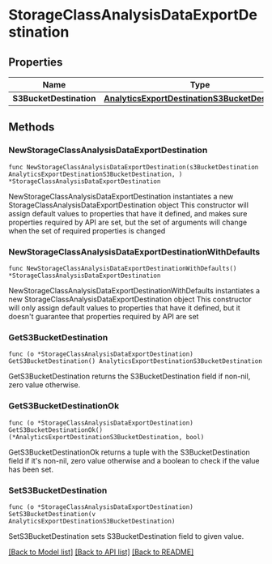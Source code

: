 # StorageClassAnalysisDataExportDestination

## Properties

Name | Type | Description | Notes
------------ | ------------- | ------------- | -------------
**S3BucketDestination** | [**AnalyticsExportDestinationS3BucketDestination**](AnalyticsExportDestinationS3BucketDestination.md) |  | 

## Methods

### NewStorageClassAnalysisDataExportDestination

`func NewStorageClassAnalysisDataExportDestination(s3BucketDestination AnalyticsExportDestinationS3BucketDestination, ) *StorageClassAnalysisDataExportDestination`

NewStorageClassAnalysisDataExportDestination instantiates a new StorageClassAnalysisDataExportDestination object
This constructor will assign default values to properties that have it defined,
and makes sure properties required by API are set, but the set of arguments
will change when the set of required properties is changed

### NewStorageClassAnalysisDataExportDestinationWithDefaults

`func NewStorageClassAnalysisDataExportDestinationWithDefaults() *StorageClassAnalysisDataExportDestination`

NewStorageClassAnalysisDataExportDestinationWithDefaults instantiates a new StorageClassAnalysisDataExportDestination object
This constructor will only assign default values to properties that have it defined,
but it doesn't guarantee that properties required by API are set

### GetS3BucketDestination

`func (o *StorageClassAnalysisDataExportDestination) GetS3BucketDestination() AnalyticsExportDestinationS3BucketDestination`

GetS3BucketDestination returns the S3BucketDestination field if non-nil, zero value otherwise.

### GetS3BucketDestinationOk

`func (o *StorageClassAnalysisDataExportDestination) GetS3BucketDestinationOk() (*AnalyticsExportDestinationS3BucketDestination, bool)`

GetS3BucketDestinationOk returns a tuple with the S3BucketDestination field if it's non-nil, zero value otherwise
and a boolean to check if the value has been set.

### SetS3BucketDestination

`func (o *StorageClassAnalysisDataExportDestination) SetS3BucketDestination(v AnalyticsExportDestinationS3BucketDestination)`

SetS3BucketDestination sets S3BucketDestination field to given value.



[[Back to Model list]](../README.md#documentation-for-models) [[Back to API list]](../README.md#documentation-for-api-endpoints) [[Back to README]](../README.md)


